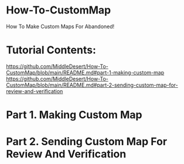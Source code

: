 # How-To-CustomMap
How To Make Custom Maps For Abandoned!
# Tutorial Contents:
https://github.com/MiddleDesert/How-To-CustomMap/blob/main/README.md#part-1-making-custom-map
https://github.com/MiddleDesert/How-To-CustomMap/blob/main/README.md#part-2-sending-custom-map-for-review-and-verification
# Part 1. Making Custom Map
# Part 2. Sending Custom Map For Review And Verification 
